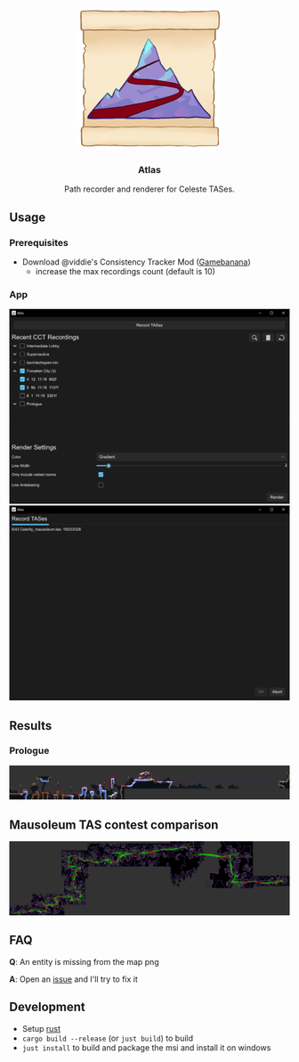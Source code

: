 <p align="center">
<img src="./ui/assets/icon/icon.png" width="256px"/>
</p>

<h3 align="center">
Atlas
</h3>
<p align="center">
Path recorder and renderer for Celeste TASes.
</p>


## Usage

### Prerequisites

- Download @viddie's Consistency Tracker Mod ([Gamebanana](https://gamebanana.com/mods/358978))
    - increase the max recordings count (default is 10)

### App

![main page with tas recordings list](docs/screenshots/main.png)
![recordings page](docs/screenshots/recording.png)

## Results

### Prologue

![prologue path](docs/paths/prologue.png)

## Mausoleum TAS contest comparison

![mausoleum TAS contest path](docs/paths/mausoleum.png)

## FAQ

**Q**: An entity is missing from the map png

**A**: Open an [issue](https://github.com/jakobhellermann/Atlas/issues/new) and I'll try to fix it

## Development

- Setup [rust](https://rustup.rs/)
- `cargo build --release` (or `just build`) to build
- `just install` to build and package the msi and install it on windows